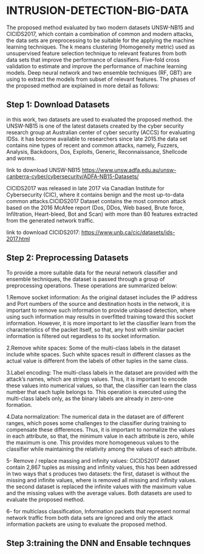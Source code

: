 # INTRUSION-DETECTION-BIG-DATA

The proposed method evaluated by two modern datasets UNSW-NB15 and CICIDS2017, which contain a combination of common and modern attacks, the data sets are preprocessing to be suitable for the applying the machine learning techniques. The k means clustering (Homogeneity metric) used as unsupervised feature selection technique to relevant features from both data sets that improve the performance of classifiers. Five-fold cross validation to estimate and improve the performance of machine learning models. Deep neural network and two ensemble techniques (RF, GBT) are using to extract the models from subset of relevant features. The phases of the proposed method are explained in more detail as follows:

## Step 1: Download Datasets
in this work, two datasets are used to evaluated the proposed method. the UNSW-NB15 is one of the latest datasets created by the cyber security research group at Australian center of cyber security (ACCS) for evaluating IDSs. it has become available to researchers since late 2015.the data set contains nine types of recent and common attacks, namely, Fuzzers, Analysis, Backdoors, Dos, Exploits, Generic, Reconnaissance, Shellcode and worms.

link to download UNSW-NB15 https://www.unsw.adfa.edu.au/unsw-canberra-cyber/cybersecurity/ADFA-NB15-Datasets/

CICIDS2017 was released in late 2017 via Canadian Institute for Cybersecurity (CIC), where it contains benign and the most up-to-data common attacks.CICIDS2017 Dataset contains the most common attack based on the 2016 McAfee report (Dos, DDos, Web based, Brute force, Infiltration, Heart-bleed, Bot and Scan) with more than 80 features extracted from the generated network traffic.

link to download CICIDS2017: https://www.unb.ca/cic/datasets/ids-2017.html

## Step 2: Preprocessing Datasets

To provide a more suitable data for the neural network classifier and ensemble techniques, the dataset is passed through a group of preprocessing operations. These operations are summarized below:

1.Remove socket information: As the original dataset includes the IP address and Port numbers of the source and destination hosts in the network, it is important to remove such information to provide unbiased detection, where using such information may results in overfitted training toward this socket information. However, it is more important to let the classifier learn from the characteristics of the packet itself, so that, any host with similar packet information is filtered out regardless to its socket information.

2.Remove white spaces: Some of the multi-class labels in the dataset include white spaces. Such white spaces result in different classes as the actual value is different from the labels of other tuples in the same class. 

3.Label encoding: The multi-class labels in the dataset are provided with the attack’s names, which are strings values. Thus, it is important to encode these values into numerical values, so that, the classifier can learn the class number that each tuple belongs to. This operation is executed using the multi-class labels only, as the binary labels are already in zero-one formation.

4.Data normalization: The numerical data in the dataset are of different ranges, which poses some challenges to the classifier during training to compensate these differences. Thus, it is important to normalize the values in each attribute, so that, the minimum value in each attribute is zero, while the maximum is one. This provides more homogeneous values to the classifier while maintaining the relativity among the values of each attribute.

5- Remove / replace massing and infinity values: CICIDS2017 dataset contain 2,867 tuples as missing and infinity values, this has been addressed in two ways that s produces two datasets: the first, dataset is without the missing and infinite values, where is removed all missing and infinity values. the second dataset is replaced the infinite values with the maximum value and the missing values with the average values. Both datasets are used to evaluate the proposed method.

6- for multiclass classification, Information packets that represent normal network traffic from both data sets are ignored and only the attack information packets are using to evaluate the proposed method. 

## Step 3:training the DNN and Ensable technques
